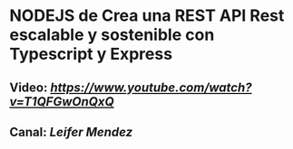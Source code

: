 # **NODEJS de Crea una REST API Rest escalable y sostenible con Typescript y Express**
## Video: *https://www.youtube.com/watch?v=T1QFGwOnQxQ*
## Canal: *Leifer Mendez*
